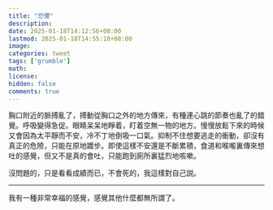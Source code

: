 ```yaml
---
title: "恐懼"
description: 
date: 2025-01-18T14:12:56+08:00
lastmod: 2025-01-18T14:55:18+08:00
image: 
categories: tweet
tags: ['grumble']
math: 
license: 
hidden: false
comments: true
---
```


胸口附近的脈搏亂了，搏動從胸口之外的地方傳來，有種連心跳的節奏也亂了的錯覺。呼吸變得急促。眼睛呆呆地睜着，盯着空無一物的地方。慢慢放鬆下來的時候又會因為太平靜而不安，冷不丁地倒吸一口氣。抑制不住想要逃走的衝動，卻沒有真正的危險，只能在原地踱步。即使這樣不安還是不斷累積，食道和喉嚨裏傳來想吐的感覺，但又不是真的會吐，只能跑到廁所裏猛烈地咳嗽。

沒問題的，只是看看成績而已，不會死的，我這樣對自己説。
***
我有一種非常幸福的感覺，感覺其他什麼都無所謂了。

